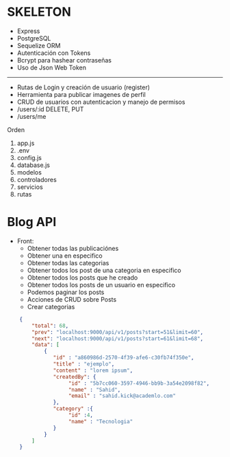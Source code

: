 # SKELETON

- Express
- PostgreSQL
- Sequelize ORM 
- Autenticación con Tokens
- Bcrypt para hashear contraseñas
- Uso de Json Web Token

---

- Rutas de Login y creación de usuario (register)
- Herramienta para publicar imagenes de perfil
- CRUD de usuarios con autenticacion y manejo de permisos
- /users/:id DELETE, PUT
- /users/me


Orden
1. app.js
2. .env
3. config.js
4. database.js
5. modelos
6. controladores
7. servicios
8. rutas


# Blog API

- Front: 
    - Obtener todas las publicaciónes
    - Obtener una en especifico
    - Obtener todas las categorias
    - Obtener todos los post de una categoria en especifico
    - Obtener todos los posts que he creado
    - Obtener todos los posts de un usuario en especifico
    - Podemos paginar los posts
    - Acciones de CRUD sobre Posts
    - Crear categorias


```json
    {
        "total": 68,
        "prev": "localhost:9000/api/v1/posts?start=51&limit=60",
        "next": "localhost:9000/api/v1/posts?start=61&limit=68",
        "data": [
            {
               "id" : "a860986d-2570-4f39-afe6-c30fb74f350e",
               "title" : "ejemplo",
               "content" : "lorem ipsum",
               "createdBy": {
                    "id" : "5b7cc060-3597-4946-bb9b-3a54e2098f82",
                    "name" : "Sahid",
                    "email" : "sahid.kick@academlo.com"
               },
               "category" :{
                    "id" :4,
                    "name" : "Tecnologia"
               }
            }
        ]
    }

```


